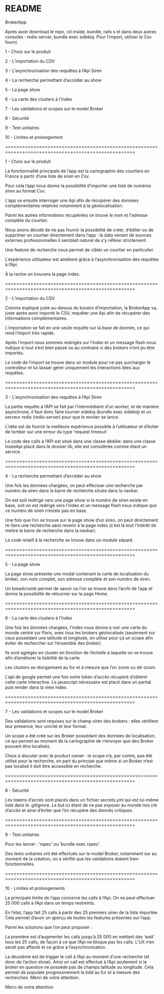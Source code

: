 # README

BrokerApp

Après avoir download le repo, cd inside, bundle, rails s et dans deux autres consoles : redis-server, bundle exec sidekiq.
Pour l’import, utiliser le Csv fourni.

1 - Choix sur le produit

2 - L’importation du CSV

3 - L’asynchronisation des requêtes à l’Api Siren

4 - La recherche permettant d’accéder au show

5 - La page show

6 - La carte des clusters à l’index

7 - Les validations et scopes sur le model Broker

8 - Sécurité 

9 - Test unitaires

10 - Limites et prolongement

====================================================================================================


1 - Choix sur le produit

La fonctionnalité principale de l’app est la cartographie des courtiers en France à partir d’une liste de siren en Csv.

Pour cela l’app nous donne la possibilité d’importer une liste de numéros siren au format Csv.

L’app va ensuite interroger une Api afin de récupérer des données complémentaires relatives notamment à la géolocalisation. 

Parmi les autres informations récupérées on trouve le nom et l'adresse complète du courtier.

Nous avons décidé de ne pas fournir la possibilité de créer, d’éditer ou de supprimer un courtier directement dans l’app : la data venant de sources externes professionnelles il semblait naturel de s’y référer strictement.

Une feature de recherche nous permet de cibler un courtier en particulier.

L’expérience utilisateur est amélioré grâce à l’asynchronisation des requêtes à l’Api.

À la racine on trouvera la page index.

====================================================================================================


2 - L’importation du CSV

Comme expliqué juste au-dessus du bouton d’importation, la BrokerApp va, juste après avoir importé le CSV, requêter une Api afin de récupérer des informations complémentaires. 

L’importation se fait en une seule requête sur la base de donnée, ce qui rend l’import très rapide. 

Après l’import nous sommes redirigés sur l’index et un message flash nous indique si tout s’est bien passé ou au contraire si des brokers n’ont pu être importés.

Le code de l’import se trouve dans un module pour ne pas surcharger le controlleur et lui laisser gérer uniquement les interactions liées aux requêtes.

====================================================================================================


3 - L’asynchronisation des requêtes à l’Api Siren

La partie requête à l’API se fait par l’intermédiaire d’un worker, et de manière asynchrone, il faut donc faire tourner sidekiq (bundle exec sidekiq) et un serveur redis (redis-server) pour que le worker se lance. 

L’idée est de fournir la meilleure expérience possible à l’utilisateur et d’éviter de tomber sur une erreur du type ‘request timeout’. 

Le code des calls à l’API est situé dans une classe dédiée: dans une classe InseeApi placé dans le dossier lib, elle est considérée comme étant un service.

====================================================================================================


4 - La recherche permettant d’accéder au show

Une fois les données chargées, on peut effectuer une recherche par numéro de siren dans la barre de recherche située dans la navbar. 

On est soit redirigé vers une page show si le numéro de siren existe en base, soit on est redirigé vers l’index et un message flash nous indique que ce numéro de siren n’existe pas en base.

Une fois que l’on se trouve sur la page show d’un siren, on peut directement re-faire une recherche sans revenir à la page index (c’est là tout l’intérêt de mettre la barre de recherche dans la navbar).

Le code relatif à la recherche se trouve dans un module séparé.

====================================================================================================


5 - La page show

La page show présente une modal contenant la carte de localisation du broker, son nom complet, son adresse complète et son numéro de siren.

Un breadcrumb permet de savoir où l’on se trouve dans l’archi de l’app et donne la possibilité de retourner sur la page Home.

====================================================================================================

6 - La carte des clusters à l’index 

Une fois les données chargées, l’index nous donne à voir une carte du monde centré sur Paris, avec tous les brokers géolocalisés (seulement sur ceux possédant une latitude et longitude, on utilise pour ça un scope afin éviter de rechercher sur l’ensemble des broker). 

Ils sont agrégés en cluster en fonction de l’échelle à laquelle on se trouve afin d’améliorer la lisibilité de la carte. 

Les clusters se réorganisent au fur et à mesure que l’on zoom ou dé-zoom. 

L’api de google permet une fois notre token d’accès récupéré d’obtenir cette carte interactive. Le javascript nécessaire est placé dans un partial puis render dans la view index. 

====================================================================================================

7 - Les validations et scopes sur le model Broker

Des validations sont requises sur le champ siren des brokers : elles vérifient leur présence, leur unicité et leur format.

Un scope a été créé sur les Broker possédant des données de localisation, ce qui permet au moment de la cartographie de n’envoyer que des Broker pouvant être localisés. 

Choix à discuter avec le product owner : le scope n’a, par contre, pas été utilisé pour la recherche, on part du principe que même si un Broker n’est pas localisé il doit être accessible en recherche.

====================================================================================================

8 - Sécurité 

Les tokens d’accès sont placés dans un fichier secrets.yml qui est lui-même listé dans le .gitignore. Le but ici étant de ne pas exposer au monde nos clé d’accès et ainsi d’éviter que l’on récupère des donnés critiques.

====================================================================================================

9 - Test unitaires

Pour les lancer : ‘rspec’ ou ‘bundle exec rspec’.

Des tests unitaires ont été effectués sur le model Broker, notamment sur au moment de la création, on a vérifié que les validations étaient bien fonctionnelles.

====================================================================================================

10 - Limites et prolongements

La principale limite de l’app concerne les calls à l’Api. On ne peut effectuer 25 000 calls à l’Api dans un temps restreints. 

En l’état, l’app fait 25 calls à partir des 25 premiers siren de la liste importée. Cela permet d’avoir un aperçu de toutes les features présentes sur l’app.

Parmi les solutions que l’on peut proposer : 

La première est d’augmenter les calls jusqu’à 25 000 en mettant des ‘wait’ tous les 25 calls, de façon à ce que l’Api ne bloque pas les calls. L’UX n’en serait pas affecté et ce grâce à l’asynchronisation.

La deuxième est de trigger le call à l’Api au moment d’une recherche (et donc de l’action show). Ainsi un call est effectué à l’Api seulement si le broker en question ne possède pas de champs latitude ou longitude. Cela permet de populate progressivement la bdd au fur et à mesure des recherches. Merci de votre attention.

Merci de votre attention.










